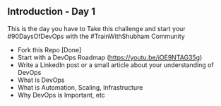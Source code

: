 ## Introduction - Day 1

This is the day you have to Take this challenge and start your #90DaysOfDevOps with the #TrainWithShubham Community

- Fork this Repo [Done]
- Start with a DevOps Roadmap (https://youtu.be/iOE9NTAG35g)
- Write a LinkedIn post or a small article about your understanding of DevOps
- What is DevOps
- What is Automation, Scaling, Infrastructure
- Why DevOps is Important, etc
